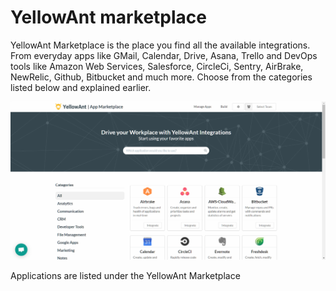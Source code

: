# YellowAnt marketplace

YellowAnt Marketplace is the place you find all the available integrations. From everyday apps like GMail, Calendar, Drive, Asana, Trello and DevOps tools like Amazon Web Services, Salesforce, CircleCi, Sentry, AirBrake, NewRelic, Github, Bitbucket and much more. Choose from the categories listed below and explained earlier. 

![](/assets/marketplace.jpg)  


Applications are listed under the YellowAnt Marketplace

